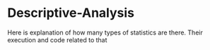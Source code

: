 # Descriptive-Analysis
Here is explanation of how many types of statistics are there. Their execution and code related to that
